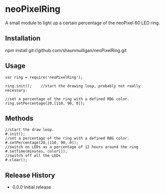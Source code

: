 neoPixelRing
=========

A small module to light up a certain percentage of the neoPixel 60 LED ring.

## Installation

  npm install git://github.com/shaunmulligan/neoPixelRing.git

## Usage

    var ring = require('neoPixelRing');

    ring.init();    //start the drawing loop, probably not really necessary.

    //set a percentage of the ring with a defined RBG color.
    ring.setPercentage(20,[110, 90, 0]);


## Methods

    //start the draw loop.
    #.init();
    //set a percentage of the ring with a defined RBG color.
    #.setPercentage(20,[110, 90, 0]);
    //switch on LEDs as a percentage of 12 hours around the ring
    #.setTime(minutes, color[]);
    //switch off all the LEDs
    #.clear();

## Release History

* 0.0.0 Initial release
